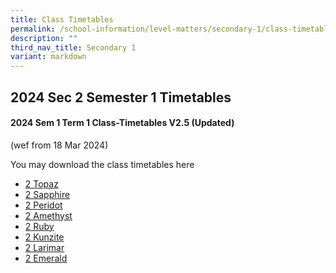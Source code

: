 ```yaml
---
title: Class Timetables
permalink: /school-information/level-matters/secondary-1/class-timetables/
description: ""
third_nav_title: Secondary 1
variant: markdown
---
```

## 2024 Sec 2 Semester 1 Timetables

#### 2024 Sem 1 Term 1 Class-Timetables V2.5 (Updated)
(wef from 18 Mar 2024)

You may download the class timetables here

*   <a target="_blank" href="/files/Class%20Timetables/2024_Term1_V2_5/2024_SEM1_S2T_TT_V2_5.pdf">2 Topaz</a>
*   <a target="_blank" href="/files/Class%20Timetables/2024_Term1_V2_5/2024_SEM1_S2S_TT_V2_5.pdf">2 Sapphire</a>
*   <a target="_blank" href="/files/Class%20Timetables/2024_Term1_V2_5/2024_SEM1_S2P_TT_V2_5.pdf">2 Peridot</a>
*   <a target="_blank" href="/files/Class%20Timetables/2024_Term1_V2_5/2024_SEM1_S2A_TT_V2_5.pdf">2 Amethyst</a>
*   <a target="_blank" href="/files/Class%20Timetables/2024_Term1_V2_5/2024_SEM1_S2R_TT_V2_2.pdf">2 Ruby</a>
*   <a target="_blank" href="/files/Class%20Timetables/2024_Term1_V2_5/2024_SEM1_S2K_TT_V2_5.pdf">2 Kunzite</a>
*   <a target="_blank" href="/files/Class%20Timetables/2024_Term1_V2_5/2024_SEM1_S2L_TT_V2_5.pdf">2 Larimar</a>
*   <a target="_blank" href="/files/Class%20Timetables/2024_Term1_V2_5/2024_SEM1_S2E_TT_V2_5.pdf">2 Emerald</a>